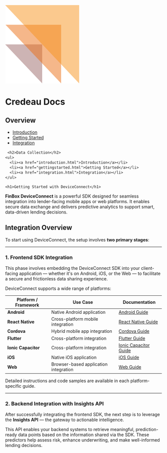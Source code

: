 <link rel="stylesheet" href="assets/css/style.css" />

<div class="header">
  <img src="assets/images/credeaulogo.png" alt="Credeau Logo" class="logo" />
  <h1 class="title">Credeau Docs</h1>
</div>

<div class="layout">
  <div class="sidebar">
    <h2>Overview</h2>
    <ul>
      <li><a href="introduction.html">Introduction</a></li>
      <li><a href="gettingstarted.html">Getting Started</a></li>
      <li><a href="integration.html">Integration</a></li>
    </ul>

     <h2>Data Collection</h2>
    <ul>
      <li><a href="introduction.html">Introduction</a></li>
      <li><a href="gettingstarted.html">Getting Started</a></li>
      <li><a href="integration.html">Integration</a></li>
    </ul>

  </div>

  <div class="content">
    
    <h1>Getting Started with DeviceConnect</h1>

<p><strong>FinBox DeviceConnect</strong> is a powerful SDK designed for seamless integration into lender-facing mobile apps or web platforms. It enables secure data exchange and delivers predictive analytics to support smart, data-driven lending decisions.</p>

<h2>Integration Overview</h2>
<p>To start using DeviceConnect, the setup involves <strong>two primary stages</strong>:</p>

<hr />

<h3>1. Frontend SDK Integration</h3>

<p>This phase involves embedding the DeviceConnect SDK into your client-facing application — whether it's on Android, iOS, or the Web — to facilitate a secure and frictionless data sharing experience.</p>

<p>DeviceConnect supports a wide range of platforms:</p>

<table>
  <thead>
    <tr>
      <th>Platform / Framework</th>
      <th>Use Case</th>
      <th>Documentation</th>
    </tr>
  </thead>
  <tbody>
    <tr>
      <td><strong>Android</strong></td>
      <td>Native Android application</td>
      <td><a href="#">Android Guide</a></td>
    </tr>
    <tr>
      <td><strong>React Native</strong></td>
      <td>Cross-platform mobile integration</td>
      <td><a href="#">React Native Guide</a></td>
    </tr>
    <tr>
      <td><strong>Cordova</strong></td>
      <td>Hybrid mobile app integration</td>
      <td><a href="#">Cordova Guide</a></td>
    </tr>
    <tr>
      <td><strong>Flutter</strong></td>
      <td>Cross-platform integration</td>
      <td><a href="#">Flutter Guide</a></td>
    </tr>
    <tr>
      <td><strong>Ionic Capacitor</strong></td>
      <td>Cross-platform integration</td>
      <td><a href="#">Ionic Capacitor Guide</a></td>
    </tr>
    <tr>
      <td><strong>iOS</strong></td>
      <td>Native iOS application</td>
      <td><a href="#">iOS Guide</a></td>
    </tr>
    <tr>
      <td><strong>Web</strong></td>
      <td>Browser-based application integration</td>
      <td><a href="#">Web Guide</a></td>
    </tr>
  </tbody>
</table>

<p>Detailed instructions and code samples are available in each platform-specific guide.</p>

<hr />

<h3>2. Backend Integration with Insights API</h3>

<p>After successfully integrating the frontend SDK, the next step is to leverage the <strong>Insights API</strong> — the gateway to actionable intelligence.</p>

<p>This API enables your backend systems to retrieve meaningful, prediction-ready data points based on the information shared via the SDK. These predictors help assess risk, enhance underwriting, and make well-informed lending decisions.</p>


  </div>

</div>
